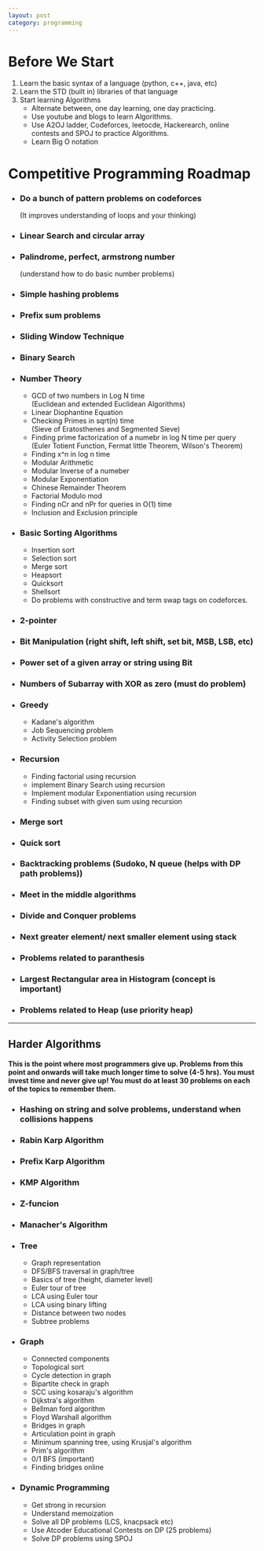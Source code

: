 ```yaml
---
layout: post
category: programming
---
```


# Before We Start

1. Learn the basic syntax of a language (python, c++, java, etc)
2. Learn the STD (built in) libraries of that language
3. Start learning Algorithms
   - Alternate between, one day learning, one day practicing.
   - Use youtube and blogs to learn Algorithms.
   - Use A2OJ ladder, Codeforces, leetocde, Hackerearch, online contests and SPOJ to practice Algorithms.
   - Learn Big O notation

# Competitive Programming Roadmap

- ### Do a bunch of pattern problems on codeforces

  (It improves understanding of loops and your thinking)

- ### Linear Search and circular array

- ### Palindrome, perfect, armstrong number
  (understand how to do basic number problems)
- ### Simple hashing problems

- ### Prefix sum problems

- ### Sliding Window Technique

- ### Binary Search

- ### Number Theory

  - GCD of two numbers in Log N time  
    (Euclidean and extended Euclidean Algorithms)
  - Linear Diophantine Equation
  - Checking Primes in sqrt(n) time  
    (Sieve of Eratosthenes and Segmented Sieve)
  - Finding prime factorization of a numebr in log N time per query  
    (Euler Totient Function, Fermat little Theorem, Wilson's Theorem)
  - Finding x^n in log n time
  - Modular Arithmetic
  - Modular Inverse of a numeber
  - Modular Exponentiation
  - Chinese Remainder Theorem
  - Factorial Modulo mod
  - Finding nCr and nPr for queries in O(1) time
  - Inclusion and Exclusion principle

- ### Basic Sorting Algorithms

  - Insertion sort
  - Selection sort
  - Merge sort
  - Heapsort
  - Quicksort
  - Shellsort
  - Do problems with constructive and term swap tags on codeforces.

- ### 2-pointer

- ### Bit Manipulation (right shift, left shift, set bit, MSB, LSB, etc)

- ### Power set of a given array or string using Bit

- ### Numbers of Subarray with XOR as zero (must do problem)

- ### Greedy

  - Kadane's algorithm
  - Job Sequencing problem
  - Activity Selection problem

- ### Recursion
  - Finding factorial using recursion
  - implement Binary Search using recursion
  - Implement modular Exponentiation using recursion
  - Finding subset with given sum using recursion
- ### Merge sort
- ### Quick sort
- ### Backtracking problems (Sudoko, N queue (helps with DP path problems))
- ### Meet in the middle algorithms
- ### Divide and Conquer problems
- ### Next greater element/ next smaller element using stack
- ### Problems related to paranthesis
- ### Largest Rectangular area in Histogram (concept is important)
- ### Problems related to Heap (use priority heap)

---

## Harder Algorithms

#### This is the point where most programmers give up. Problems from this point and onwards will take much longer time to solve (4-5 hrs). You must invest time and never give up! You must do at least 30 problems on each of the topics to remember them.

- ### Hashing on string and solve problems, understand when collisions happens
- ### Rabin Karp Algorithm
- ### Prefix Karp Algorithm
- ### KMP Algorithm
- ### Z-funcion
- ### Manacher's Algorithm
- ### Tree
  - Graph representation
  - DFS/BFS traversal in graph/tree
  - Basics of tree (height, diameter level)
  - Euler tour of tree
  - LCA using Euler tour
  - LCA using binary lifting
  - Distance between two nodes
  - Subtree problems
- ### Graph
  - Connected components
  - Topological sort
  - Cycle detection in graph
  - Bipartite check in graph
  - SCC using kosaraju's algorithm
  - Dijkstra's algorithm
  - Bellman ford algorithm
  - Floyd Warshall algorithm
  - Bridges in graph
  - Articulation point in graph
  - Minimum spanning tree, using Krusjal's algorithm
  - Prim's algorithm
  - 0/1 BFS (important)
  - Finding bridges online
- ### Dynamic Programming
  - Get strong in recursion
  - Understand memoization
  - Solve all DP problems (LCS, knacpsack etc)
  - Use Atcoder Educational Contests on DP (25 problems)
  - Solve DP problems using SPOJ
